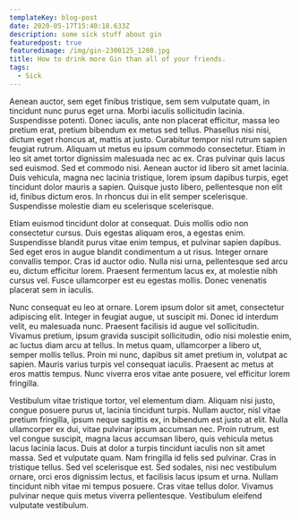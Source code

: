 ```yaml
---
templateKey: blog-post
date: 2020-05-17T15:40:18.633Z
description: some sick stuff about gin
featuredpost: true
featuredimage: /img/gin-2300125_1280.jpg
title: How to drink more Gin than all of your friends.
tags:
  - Sick
---
```

Aenean auctor, sem eget finibus tristique, sem sem vulputate quam, in tincidunt nunc purus eget urna. Morbi iaculis sollicitudin lacinia. Suspendisse potenti. Donec iaculis, ante non placerat efficitur, massa leo pretium erat, pretium bibendum ex metus sed tellus. Phasellus nisi nisi, dictum eget rhoncus at, mattis at justo. Curabitur tempor nisl rutrum sapien feugiat rutrum. Aliquam ut metus eu ipsum commodo consectetur. Etiam in leo sit amet tortor dignissim malesuada nec ac ex. Cras pulvinar quis lacus sed euismod. Sed et commodo nisi. Aenean auctor id libero sit amet lacinia. Duis vehicula, magna nec lacinia tristique, lorem ipsum dapibus turpis, eget tincidunt dolor mauris a sapien. Quisque justo libero, pellentesque non elit id, finibus dictum eros. In rhoncus dui in elit semper scelerisque. Suspendisse molestie diam eu scelerisque scelerisque.

Etiam euismod tincidunt dolor at consequat. Duis mollis odio non consectetur cursus. Duis egestas aliquam eros, a egestas enim. Suspendisse blandit purus vitae enim tempus, et pulvinar sapien dapibus. Sed eget eros in augue blandit condimentum a ut risus. Integer ornare convallis tempor. Cras id auctor odio. Nulla nisi urna, pellentesque sed arcu eu, dictum efficitur lorem. Praesent fermentum lacus ex, at molestie nibh cursus vel. Fusce ullamcorper est eu egestas mollis. Donec venenatis placerat sem in iaculis.

Nunc consequat eu leo at ornare. Lorem ipsum dolor sit amet, consectetur adipiscing elit. Integer in feugiat augue, ut suscipit mi. Donec id interdum velit, eu malesuada nunc. Praesent facilisis id augue vel sollicitudin. Vivamus pretium, ipsum gravida suscipit sollicitudin, odio nisi molestie enim, ac luctus diam arcu at tellus. In metus quam, ullamcorper a libero ut, semper mollis tellus. Proin mi nunc, dapibus sit amet pretium in, volutpat ac sapien. Mauris varius turpis vel consequat iaculis. Praesent ac metus at eros mattis tempus. Nunc viverra eros vitae ante posuere, vel efficitur lorem fringilla.

Vestibulum vitae tristique tortor, vel elementum diam. Aliquam nisi justo, congue posuere purus ut, lacinia tincidunt turpis. Nullam auctor, nisl vitae pretium fringilla, ipsum neque sagittis ex, in bibendum est justo at elit. Nulla ullamcorper ex dui, vitae pulvinar ipsum accumsan nec. Proin rutrum, est vel congue suscipit, magna lacus accumsan libero, quis vehicula metus lacus lacinia lacus. Duis at dolor a turpis tincidunt iaculis non sit amet massa. Sed et vulputate quam. Nam fringilla id felis sed pulvinar. Cras in tristique tellus. Sed vel scelerisque est. Sed sodales, nisi nec vestibulum ornare, orci eros dignissim lectus, et facilisis lacus ipsum et urna. Nullam tincidunt nibh vitae mi tempus posuere. Cras vitae tellus dolor. Vivamus pulvinar neque quis metus viverra pellentesque. Vestibulum eleifend vulputate vestibulum.